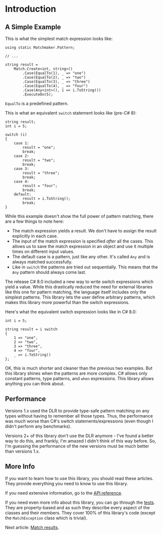 # Introduction

## A Simple Example

This is what the simplest match expression looks like:

```
using static Matchmaker.Pattern;

// ...

string result =
    Match.Create<int, string>()
        .Case(EqualTo(1), _ => "one")
        .Case(EqualTo(2), _ => "two")
        .Case(EqualTo(3), _ => "three")
        .Case(EqualTo(4), _ => "four")
        .Case(Any<int>(), i => i.ToString())
        .ExecuteOn(5);
```

`EqualTo` is a predefined pattern.

This is what an equivalent `switch` statement looks like (pre-C# 8):

```
string result;
int i = 5;

switch (i)
{
    case 1:
        result = "one";
        break;
    case 2:
        result = "two";
        break;
    case 3:
        result = "three";
        break;
    case 4:
        result = "four";
        break;
    default:
        result = i.ToString();
        break;
}
```

While this example doesn't show the full power of pattern matching, there are a few things to note here:

 - The match expression yields a result. We don't have to assign the result explicitly in each case.
 - The input of the match expression is specified _after_ all the cases. This allows us to save the match expression
in an object and use it multiple times on different input values.
 - The default case is a pattern, just like any other. It's called `Any` and is always matched successfully.
 - Like in `switch` the patterns are tried out sequentially. This means that the `Any` pattern should always
come last.

The release C# 8.0 included a new way to write switch expressions which yield a value. While this drastically reduced
the need for external libraries like this one for pattern matching, the language itself includes only the simplest
patterns. This library lets the user define arbitrary patterns, which makes this library more powerful than the switch
expressions.

Here's what the equivalent switch expression looks like in C# 8.0:

```
int i = 5;

string result = i switch
{
    1 => "one",
    2 => "two",
    3 => "three",
    4 => "four",
    _ => i.ToString()
};
```

OK, this is much shorter and cleaner than the previous two examples. But this library shines when the patterns are
more complex. C# allows only constant patterns, type patterns, and `when` expressions. This library allows anything
you can think about.

## Performance

Versions 1.x used the DLR to provide type-safe pattern matching on any types without having to remember all those types.
Thus, the performance was _much_ worse than C#'s switch statements/expressions (even though I didn't perform any
benchmarks).

Versions 2+ of this library don't use the DLR anymore - I've found a better way to do this, and frankly, I'm amazed I
didn't think of this way before. So, I'm guessing the performance of the new versions must be much better than versions
1.x.

## More Info

If you want to learn how to use this library, you should read these articles. They provide everything you need to know
to use this library.

If you need extensive information, go to the [API reference](../api/index.md).

If you need even more info about this library, you can go through the
[tests](https://github.com/TolikPylypchuk/Matchmaker/tree/v2.0.0/Matchmaker.Tests). They are property-based and as such
they describe every aspect of the classes and their members. They cover 100% of this library's code (except
the `MatchException` class which is trivial).

Next article: [Match results](results.md).
